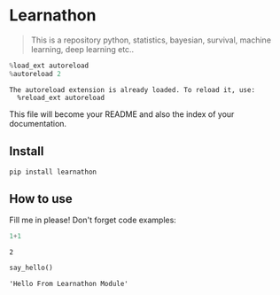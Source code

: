 
# Learnathon 
> This is a repository python, statistics, bayesian, survival, machine learning, deep learning etc..


```python
%load_ext autoreload
%autoreload 2
```

    The autoreload extension is already loaded. To reload it, use:
      %reload_ext autoreload
    

This file will become your README and also the index of your documentation.

## Install

`pip install learnathon`

## How to use

Fill me in please! Don't forget code examples:

```python
1+1
```




    2



```python
say_hello()
```




    'Hello From Learnathon Module'


